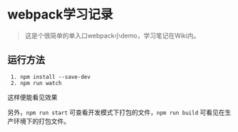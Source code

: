 # webpack学习记录
> 这是个很简单的单入口webpack小demo，学习笔记在Wiki内。

## 运行方法
```
 1. npm install --save-dev
 2. npm run watch
``` 
这样便能看见效果

另外，`npm run start` 可查看开发模式下打包的文件，`npm run build` 可看见在生产环境下的打包文件。
